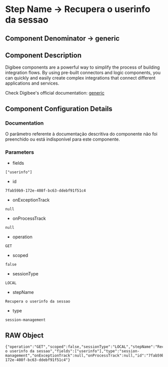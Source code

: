 # Step Name -> Recupera o userinfo da sessao
## Component Denominator -> generic

## Component Description

Digibee components are a powerful way to simplify the process of building integration flows. By using pre-built connectors and logic components, you can quickly and easily create complex integrations that connect different applications and services.

Check Digibee's official documentation: [generic](https://docs.digibee.com/documentation "Digibee documentation")

## Component Configuration Details
### Documentation

O parâmetro referente à documentação descritiva do componente não foi preenchido ou está indisponível para este componente.

### Parameters

* fields
```
["userinfo"]
```

* id
```
7fab59b9-172e-408f-bc63-ddebf91f51c4
```

* onExceptionTrack
```
null
```

* onProcessTrack
```
null
```

* operation
```
GET
```

* scoped
```
false
```

* sessionType
```
LOCAL
```

* stepName
```
Recupera o userinfo da sessao
```

* type
```
session-management
```


## RAW Object

```
{"operation":"GET","scoped":false,"sessionType":"LOCAL","stepName":"Recupera o userinfo da sessao","fields":["userinfo"],"type":"session-management","onExceptionTrack":null,"onProcessTrack":null,"id":"7fab59b9-172e-408f-bc63-ddebf91f51c4"}
```